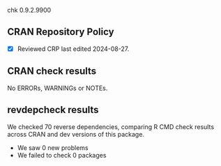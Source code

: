 chk 0.9.2.9900

## CRAN Repository Policy

- [x] Reviewed CRP last edited 2024-08-27.

## CRAN check results

No ERRORs, WARNINGs or NOTEs.

## revdepcheck results

We checked 70 reverse dependencies, comparing R CMD check results across CRAN and dev versions of this package.

 * We saw 0 new problems
 * We failed to check 0 packages
